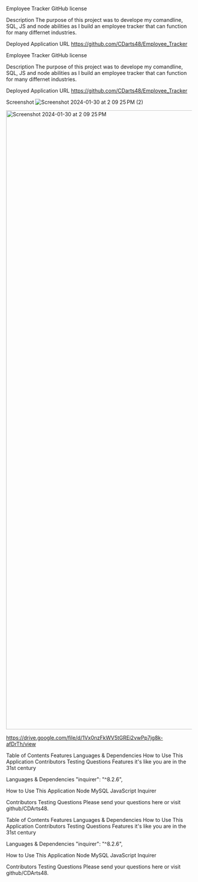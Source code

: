Employee Tracker
GitHub license

Description
The purpose of this project was to develope my comandline, SQL, JS and node abilities as I build an employee tracker that can function for many differnet industries.

Deployed Application URL
https://github.com/CDarts48/Employee_Tracker

Employee Tracker
GitHub license

Description
The purpose of this project was to develope my comandline, SQL, JS and node abilities as I build an employee tracker that can function for many differnet industries.

Deployed Application URL
https://github.com/CDarts48/Employee_Tracker

Screenshot
![Screenshot 2024-01-30 at 2 09 25 PM (2)](https://github.com/CDarts48/Employee_Tracker/assets/137344214/31259668-83b7-4219-9980-c81514e1b5f6)

<img width="1680" alt="Screenshot 2024-01-30 at 2 09 25 PM" src="https://github.com/CDarts48/Employee_Tracker/assets/137344214/5b4b80f6-b51e-4c4f-b396-6116118b4815">

https://drive.google.com/file/d/1Vx0nzFkWV5tGREi2vwPp7jg8k-afDrTh/view

Table of Contents
Features
Languages & Dependencies
How to Use This Application
Contributors
Testing
Questions
Features
it's like you are in the 31st century

Languages & Dependencies
"inquirer": "^8.2.6",

How to Use This Application
Node MySQL JavaScript Inquirer

Contributors
Testing
Questions
Please send your questions here or visit github/CDArts48.


Table of Contents
Features
Languages & Dependencies
How to Use This Application
Contributors
Testing
Questions
Features
it's like you are in the 31st century

Languages & Dependencies
"inquirer": "^8.2.6",

How to Use This Application
Node MySQL JavaScript Inquirer

Contributors
Testing
Questions
Please send your questions here or visit github/CDArts48.
